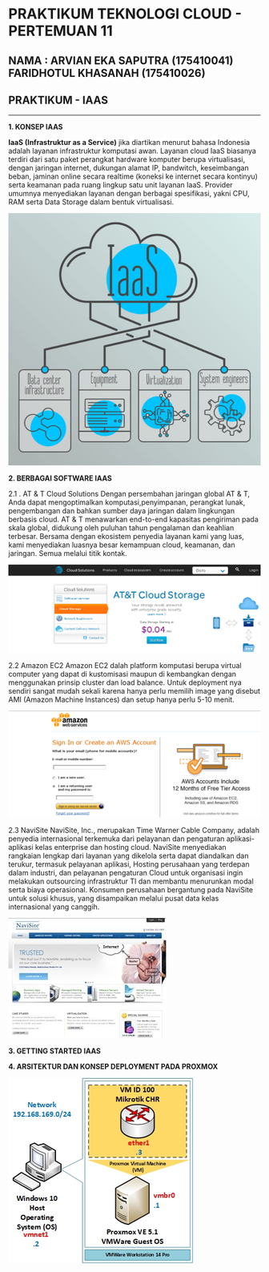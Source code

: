 # PRAKTIKUM TEKNOLOGI CLOUD - PERTEMUAN 11

## NAMA : ARVIAN EKA SAPUTRA (175410041) FARIDHOTUL KHASANAH (175410026)
## PRAKTIKUM - IAAS
---------------------------------------------
**1. KONSEP IAAS**

**IaaS (Infrastruktur as a Service)** jika diartikan menurut bahasa Indonesia adalah layanan infrastruktur komputasi awan. Layanan cloud IaaS biasanya terdiri dari satu paket perangkat hardware komputer berupa virtualisasi, dengan jaringan internet, dukungan alamat IP, bandwitch, keseimbangan beban, jaminan online secara realtime (koneksi ke internet secara kontinyu) serta keamanan pada ruang lingkup satu unit layanan IaaS. Provider umumnya menyediakan layanan dengan berbagai spesifikasi, yakni CPU, RAM serta Data Storage dalam bentuk virtualisasi.

![gambar Konsep](konsep-Cloud-IaaS.jpg)

**2. BERBAGAI SOFTWARE IAAS**

2.1 . AT & T Cloud Solutions
Dengan persembahan jaringan global AT & T, Anda dapat mengoptimalkan komputasi,penyimpanan, perangkat lunak, pengembangan dan bahkan sumber daya jaringan dalam lingkungan berbasis cloud. AT & T menawarkan end-to-end kapasitas pengiriman pada skala global, didukung oleh puluhan tahun pengalaman dan keahlian terbesar. Bersama dengan ekosistem penyedia layanan kami yang luas, kami menyediakan luasnya besar kemampuan cloud, keamanan, dan jaringan. Semua melalui titik kontak.

![gambar contoh](AT&TCloudSolution.png)

2.2 Amazon EC2
Amazon EC2 dalah platform komputasi berupa virtual computer yang dapat di kustomisasi maupun di kembangkan dengan menggunakan prinsip cluster dan load balance. Untuk deployment nya sendiri sangat mudah sekali karena hanya perlu memilih image yang disebut AMI (Amazon Machine Instances) dan setup hanya perlu 5-10 menit.

![gambar contoh](amazon.png)

2.3  NaviSite
NaviSite, Inc., merupakan Time Warner Cable Company, adalah penyedia internasional terkemuka dari pelayanan dan pengaturan aplikasi-aplikasi kelas enterprise dan hosting cloud. NaviSite menyediakan rangkaian lengkap dari layanan yang dikelola serta dapat diandalkan dan terukur, termasuk pelayanan aplikasi, Hosting perusahaan yang terdepan dalam industri, dan pelayanan pengaturan Cloud untuk organisasi ingin melakukan outsourcing infrastruktur TI dan membantu menurunkan modal serta biaya operasional. Konsumen perusahaan bergantung pada NaviSite untuk solusi khusus, yang disampaikan melalui pusat data kelas internasional yang canggih.

![gambar contoh](navisite.png)

**3. GETTING STARTED IAAS**

**4. ARSITEKTUR DAN KONSEP DEPLOYMENT PADA PROXMOX**

 ![gambar contoh](arsitektur-proxmox.jpg)